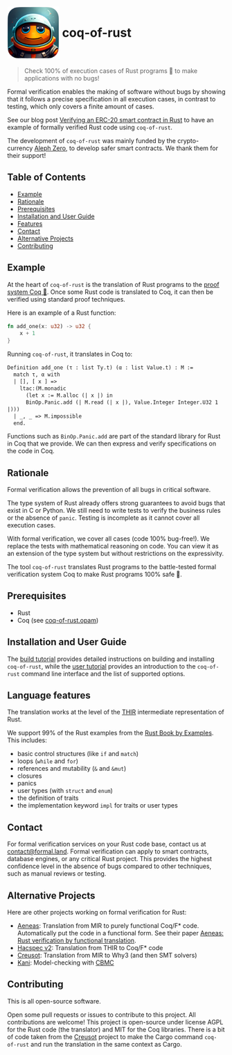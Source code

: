 # <img src="logo.png" alt= "logo" width="120px" height="120px" style="vertical-align: middle;"> <span style="vertical-align: middle;">coq-of-rust</span>

> Check 100% of execution cases of Rust programs 🦀 to make applications with no bugs!

Formal verification enables the making of software without bugs by showing that it follows a precise specification in all execution cases, in contrast to testing, which only covers a finite amount of cases.

See our blog post [Verifying an ERC-20 smart contract in Rust](https://formal.land/blog/2023/12/13/rust-verify-erc-20-smart-contract) to have an example of formally verified Rust code using&nbsp;`coq-of-rust`.

The development of `coq-of-rust` was mainly funded by the crypto-currency&nbsp;[Aleph Zero](https://alephzero.org/), to develop safer smart contracts. We thank them for their support!

## Table of Contents

- [Example](#example)
- [Rationale](#rationale)
- [Prerequisites](#prerequisites)
- [Installation and User Guide](#installation-and-user-guide)
- [Features](#language-features)
- [Contact](#contact)
- [Alternative Projects](#alternative-projects)
- [Contributing](#contributing)

## Example
At the heart of `coq-of-rust` is the translation of Rust programs to the [proof system Coq 🐓](https://coq.inria.fr/). Once some Rust code is translated to Coq, it can then be verified using standard proof techniques.

Here is an example of a Rust function:
```rust
fn add_one(x: u32) -> u32 {
    x + 1
}
```
Running `coq-of-rust`, it translates in Coq to:
```coq
Definition add_one (τ : list Ty.t) (α : list Value.t) : M :=
  match τ, α with
  | [], [ x ] =>
    ltac:(M.monadic
      (let x := M.alloc (| x |) in
      BinOp.Panic.add (| M.read (| x |), Value.Integer Integer.U32 1 |)))
  | _, _ => M.impossible
  end.
```
Functions such as&nbsp;`BinOp.Panic.add` are part of the standard library for Rust in Coq that we provide. We can then express and verify specifications on the code in Coq.

## Rationale
Formal verification allows the prevention of all bugs in critical software.

The type system of Rust already offers strong guarantees to avoid bugs that exist in C or Python. We still need to write tests to verify the business rules or the absence of `panic`. Testing is incomplete as it cannot cover all execution cases.

With formal verification, we cover all cases (code 100% bug-free!). We replace the tests with mathematical reasoning on code. You can view it as an extension of the type system but without restrictions on the expressivity.

The tool `coq-of-rust` translates Rust programs to the battle-tested formal verification system Coq to make Rust programs 100% safe&nbsp;🚀.

## Prerequisites

- Rust
- Coq (see [coq-of-rust.opam](./CoqOfRust/coq-of-rust.opam))

## Installation and User Guide

The [build tutorial](./docs/BUILD.md) provides detailed instructions on building and installing `coq-of-rust`, while the [user tutorial](./docs/GUIDE.md) provides an introduction to the `coq-of-rust` command line interface and the list of supported options.

## Language features
The translation works at the level of the [THIR](https://rustc-dev-guide.rust-lang.org/thir.html) intermediate representation of Rust.

We support 99% of the Rust examples from the [Rust Book by Examples](https://doc.rust-lang.org/rust-by-example/). This includes:

- basic control structures (like&nbsp;`if` and&nbsp;`match`)
- loops (`while` and&nbsp;`for`)
- references and mutability (`&` and&nbsp;`&mut`)
- closures
- panics
- user types (with&nbsp;`struct` and&nbsp;`enum`)
- the definition of traits
- the implementation keyword&nbsp;`impl` for traits or user types

## Contact
For formal verification services on your Rust code base, contact us at [&#099;&#111;&#110;&#116;&#097;&#099;&#116;&#064;formal&#046;&#108;&#097;&#110;&#100;](mailto:contact@formal.land). Formal verification can apply to smart contracts, database engines, or any critical Rust project. This provides the highest confidence level in the absence of bugs compared to other techniques, such as manual reviews or testing.

## Alternative Projects

Here are other projects working on formal verification for Rust:

- [Aeneas](https://github.com/AeneasVerif/aeneas): Translation from MIR to purely functional Coq/F* code. Automatically put the code in a functional form. See their paper [Aeneas: Rust verification by functional translation](https://dl.acm.org/doi/abs/10.1145/3547647).
- [Hacspec v2](https://github.com/hacspec/hacspec-v2): Translation from THIR to Coq/F* code
- [Creusot](https://github.com/xldenis/creusot): Translation from MIR to Why3 (and then SMT solvers)
- [Kani](https://github.com/model-checking/kani): Model-checking with [CBMC](https://github.com/diffblue/cbmc)

## Contributing
This is all open-source software.

Open some pull requests or issues to contribute to this project. All contributions are welcome! This project is open-source under license AGPL for the Rust code (the translator) and MIT for the Coq libraries. There is a bit of code taken from the [Creusot](https://github.com/xldenis/creusot) project to make the Cargo command `coq-of-rust` and run the translation in the same context as Cargo.
